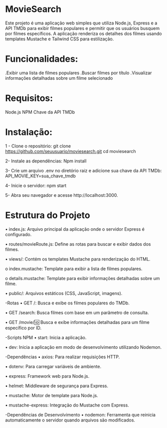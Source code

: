 # MovieSearch
Este projeto é uma aplicação web simples que utiliza Node.js, Express e a API TMDb para exibir filmes populares e permitir que os usuários busquem por filmes específicos. A aplicação renderiza os detalhes dos filmes usando templates Mustache e Tailwind CSS para estilização.

# Funcionalidades:
.Exibir uma lista de filmes populares
.Buscar filmes por título
.Visualizar informações detalhadas sobre um filme selecionado

# Requisitos:
Node.js
NPM
Chave da API TMDb

# Instalação:
1 - Clone o repositório:
git clone https://github.com/seuusuario/moviesearch.git
cd moviesearch

2- Instale as dependências:
Npm install 

3- Crie um arquivo .env no diretório raiz e adicione sua chave da API TMDb:
API_MOVIE_KEY=sua_chave_tmdb

4- Inicie o servidor:
npm start

5- Abra seu navegador e acesse http://localhost:3000.

# Estrutura do Projeto
•	index.js: Arquivo principal da aplicação onde o servidor Express é configurado.

•	routes/movieRoute.js: Define as rotas para buscar e exibir dados dos filmes.

•	views/: Contém os templates Mustache para renderização do HTML.

o	index.mustache: Template para exibir a lista de filmes populares.

o	details.mustache: Template para exibir informações detalhadas sobre um filme.

•	public/: Arquivos estáticos (CSS, JavaScript, imagens).

-Rotas
•	GET /: Busca e exibe os filmes populares do TMDb.

•	GET /search: Busca filmes com base em um parâmetro de consulta.

•	GET /movie/:id: Busca e exibe informações detalhadas para um filme específico por ID.

-Scripts NPM
•	start: Inicia a aplicação.

•	dev: Inicia a aplicação em modo de desenvolvimento utilizando Nodemon.

-Dependências
•	axios: Para realizar requisições HTTP.

•	dotenv: Para carregar variáveis de ambiente.

•	express: Framework web para Node.js.

•	helmet: Middleware de segurança para Express.

•	mustache: Motor de template para Node.js.

•	mustache-express: Integração do Mustache com Express.

-Dependências de Desenvolvimento
•	nodemon: Ferramenta que reinicia automaticamente o servidor quando arquivos são modificados.


